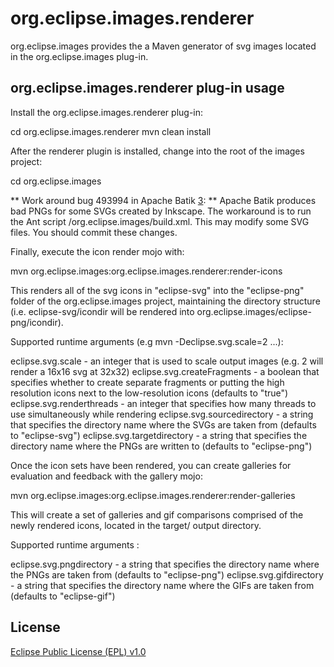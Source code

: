 org.eclipse.images.renderer
==============================

org.eclipse.images provides the a Maven generator of svg images located in the org.eclipse.images plug-in.

org.eclipse.images.renderer plug-in usage
--------------------------------------------

Install the org.eclipse.images.renderer plug-in:

cd org.eclipse.images.renderer
mvn clean install

After the renderer plugin is installed, change into the root of the images project:

cd org.eclipse.images

** Work around bug 493994 in Apache Batik [3]: **
Apache Batik produces bad PNGs for some SVGs created by Inkscape.
The workaround is to run the Ant script /org.eclipse.images/build.xml.
This may modify some SVG files. You should commit these changes.

Finally, execute the icon render mojo with:

mvn org.eclipse.images:org.eclipse.images.renderer:render-icons

This renders all of the svg icons in "eclipse-svg" into the "eclipse-png" folder of the org.eclipse.images project, maintaining the directory structure (i.e. eclipse-svg/icondir will be rendered into org.eclipse.images/eclipse-png/icondir).

Supported runtime arguments (e.g mvn -Declipse.svg.scale=2 ...):

eclipse.svg.scale           - an integer that is used to scale output images (e.g. 2 will render a 16x16 svg at 32x32)
eclipse.svg.createFragments - a boolean that specifies whether to create separate fragments or putting the high resolution icons next to the low-resolution icons (defaults to "true")
eclipse.svg.renderthreads   - an integer that specifies how many threads to use simultaneously while rendering
eclipse.svg.sourcedirectory - a string that specifies the directory name where the SVGs are taken from (defaults to "eclipse-svg")
eclipse.svg.targetdirectory - a string that specifies the directory name where the PNGs are written to (defaults to "eclipse-png")

Once the icon sets have been rendered, you can create galleries for evaluation and feedback with the gallery mojo:

mvn org.eclipse.images:org.eclipse.images.renderer:render-galleries

This will create a set of galleries and gif comparisons comprised of the newly rendered icons, located in the target/ output directory.

Supported runtime arguments :

eclipse.svg.pngdirectory - a string that specifies the directory name where the PNGs are taken from (defaults to "eclipse-png")
eclipse.svg.gifdirectory - a string that specifies the directory name where the GIFs are taken from (defaults to "eclipse-gif")

License
-------

[Eclipse Public License (EPL) v1.0][2]

[1]: http://wiki.eclipse.org/Platform_UI
[2]: http://wiki.eclipse.org/EPL
[3]: https://bugs.eclipse.org/493994